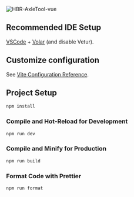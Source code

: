 ![HBR-AxleTool-vue](https://socialify.git.ci/FuseFairy/HBR-AxleTool-vue/image?font=Raleway&language=1&name=1&owner=1&pattern=Overlapping%20Hexagons&theme=Dark)

## Recommended IDE Setup

[VSCode](https://code.visualstudio.com/) + [Volar](https://marketplace.visualstudio.com/items?itemName=Vue.volar) (and disable Vetur).

## Customize configuration

See [Vite Configuration Reference](https://vitejs.dev/config/).

## Project Setup

```sh
npm install
```

### Compile and Hot-Reload for Development

```sh
npm run dev
```

### Compile and Minify for Production

```sh
npm run build
```

### Format Code with Prettier

```sh
npm run format
```